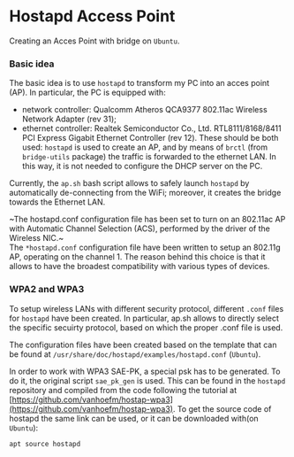 # Hostapd Access Point
Creating an Acces Point with bridge on `Ubuntu`.

### Basic idea
The basic idea is to use `hostapd` to transform my PC into an acces point (AP).
In particular, the PC is equipped with:
+ network controller: Qualcomm Atheros QCA9377 802.11ac Wireless Network Adapter (rev 31);
+ ethernet controller: Realtek Semiconductor Co., Ltd. RTL8111/8168/8411 PCI Express Gigabit Ethernet Controller (rev 12).
These should be both used: `hostapd` is used to create an AP, and by means of `brctl` (from `bridge-utils` package) the traffic is forwarded to the ethernet LAN. In this way, it is not needed to configure the DHCP server on the PC.

Currently, the `ap.sh` bash script allows to safely launch `hostapd` by automatically de-connecting from the WiFi; moreover, it creates the bridge towards the Ethernet LAN.

~The hostapd.conf configuration file has been set to turn on an 802.11ac AP with Automatic Channel Selection (ACS), performed by the driver of the Wireless NIC.~ <br>
The `*hostapd.conf` configuration file have been written to setup an 802.11g AP, operating on the channel 1. The reason behind this choice is that it allows to have the broadest compatibility with various types of devices.

### WPA2 and WPA3
To setup wireless LANs with different security protocol, different `.conf` files for `hostapd` have been created. In particular, ap.sh allows to directly select the specific secuirty protocol, based on which the proper .conf file is used.

The configuration files have been created based on the template that can be found at `/usr/share/doc/hostapd/examples/hostapd.conf` (`Ubuntu`).

In order to work with WPA3 SAE-PK, a special psk has to be generated. To do it, the original script `sae_pk_gen` is used. This can be found in the `hostapd` repository and compiled from the code following the tutorial at [https://github.com/vanhoefm/hostap-wpa3](https://github.com/vanhoefm/hostap-wpa3).
To get the source code of hostapd the same link can be used, or it can be downloaded with(on `Ubuntu`):
```
apt source hostapd
```
